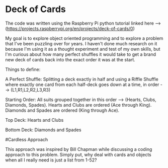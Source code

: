 # Deck of Cards

The code was written using the Raspberry Pi python tutorial linked here --> (https://projects.raspberrypi.org/en/projects/deck-of-cards/0)

My goal is to explore object oriented programming and to explore a problem that I've been puzzling over for years. I haven't done much research on it because I'm using it as a thought experiment and test of my own skills, but I'm curious about how many perfect shuffles it would take to get a brand new deck of cards back into the exact order it was at the start.

Things to define:

  A Perfect Shuffle: Splitting a deck exactly in half and using a Riffle Shuffle where exactly one card from each half-deck goes down at a time, in order --> (L1,R1,L2,R2,L3,R3)
  
  Starting Order: All suits grouped together in this order --> (Hearts, Clubs, Diamonds, Spades). Hearts and Clubs are ordered (Ace through King). Diamonds and Spades are ordered (King through Ace).

  Top Deck: Hearts and Clubs

  Bottom Deck: Diamonds and Spades
  
  
  #Cardless Approach
  
  This approach was inspired by Bill Chapman while discussing a coding approach to this problem. Simply put, why deal with cards and objects when all I really need is just a list from 1-52?

